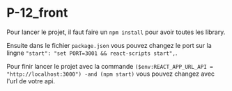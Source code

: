 # P-12_front

Pour lancer le projet, il faut faire un `npm install` pour avoir toutes les library. 

Ensuite dans le fichier `package.json` vous pouvez changez le port sur la lingne `"start": "set PORT=3001 && react-scripts start",`.

Pour finir lancer le projet avec la commande `($env:REACT_APP_URL_API = "http://localhost:3000") -and (npm start)` vous pouvez changez avec l'url de votre api.